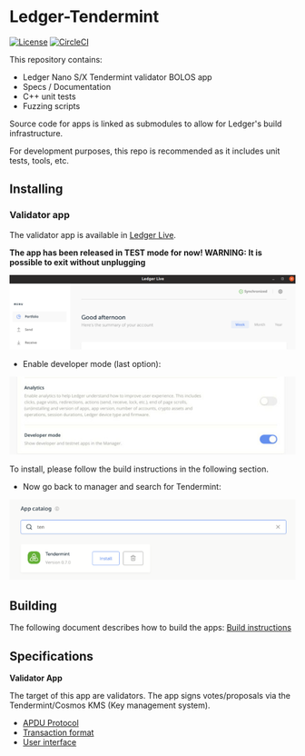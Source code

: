 # Ledger-Tendermint
[![License](https://img.shields.io/badge/License-Apache%202.0-blue.svg)](https://opensource.org/licenses/Apache-2.0)
[![CircleCI](https://circleci.com/gh/ZondaX/ledger-tendermint/tree/master.svg?style=shield)](https://circleci.com/gh/ZondaX/ledger-tendermint/tree/master)

This repository contains:

  - Ledger Nano S/X Tendermint validator BOLOS app
  - Specs / Documentation 
  - C++ unit tests
  - Fuzzing scripts

Source code for apps is linked as submodules to allow for Ledger's build infrastructure.

For development purposes, this repo is recommended as it includes unit tests, tools, etc.  

## Installing

### Validator app

The validator app is available in [Ledger Live](https://www.ledger.com/pages/ledger-live). 

**The app has been released in TEST mode for now! WARNING: It is possible to exit without unplugging**

![](docs/img/cosmos_app1.png)

  - Enable developer mode (last option):

![](docs/img/cosmos_app2.png)

To install, please follow the build instructions in the following section.

  - Now go back to manager and search for Tendermint:

![](docs/img/tendermint_app.png)

## Building

The following document describes how to build the apps: [Build instructions](docs/BUILD.md)

## Specifications

**Validator App**

The target of this app are validators. The app signs votes/proposals via the Tendermint/Cosmos KMS (Key management system).

  - [APDU Protocol](https://github.com/tendermint/ledger-validator-app/blob/master/docs/APDUSPEC.md)
  - [Transaction format](https://github.com/tendermint/ledger-validator-app/blob/master/docs/TXSPEC.md)
  - [User interface](https://github.com/tendermint/ledger-validator-app/blob/master/docs/UISPEC.md)
